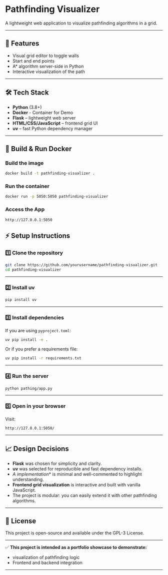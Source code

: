 # Pathfinding Visualizer

A lightweight web application to visualize pathfinding algorithms in a grid.

---

## 📌 Features

- Visual grid editor to toggle walls
- Start and end points
- A* algorithm server-side in Python
- Interactive visualization of the path

---

## 🛠️ Tech Stack

- **Python** (3.8+)
- **Docker** - Container for Demo
- **Flask** – lightweight web server
- **HTML/CSS/JavaScript** – frontend grid UI
- **uv** – fast Python dependency manager

---

## 🚀 Build & Run Docker

### Build the image
```bash
docker build -t pathfinding-visualizer .
```

### Run the container

```bash
docker run -p 5050:5050 pathfinding-visualizer
```
### Access the App
`http://127.0.0.1:5050`

## ⚡ Setup Instructions

### 1️⃣ Clone the repository

```bash
git clone https://github.com/yourusername/pathfinding-visualizer.git
cd pathfinding-visualizer
```

---

### 2️⃣ Install uv

```bash
pip install uv
```

---

### 3️⃣ Install dependencies

If you are using `pyproject.toml`:

```bash
uv pip install -e .
```

Or if you prefer a requirements file:

```bash
uv pip install -r requirements.txt
```

---

### 4️⃣ Run the server

```bash
python pathing/app.py
```

---

### 5️⃣ Open in your browser

Visit:

```
http://127.0.0.1:5050/
```

---

## 📈 Design Decisions

- **Flask** was chosen for simplicity and clarity.
- **uv** was selected for reproducible and fast dependency installs.
- **A* implementation** is minimal and well-commented to highlight understanding.
- **Frontend grid visualization** is interactive and built with vanilla JavaScript.
- The project is modular: you can easily extend it with other pathfinding algorithms.

---

## 📝 License

This project is open-source and available under the GPL-3 License.

---

✅ **This project is intended as a portfolio showcase to demonstrate:**

- visualization of pathfinding logic
- Frontend and backend integration

---

